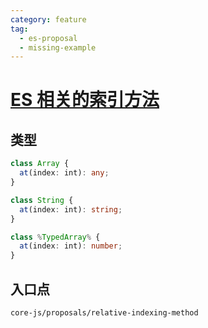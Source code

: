 ```yaml
---
category: feature
tag:
  - es-proposal
  - missing-example
---
```


# [ES 相关的索引方法](https://github.com/tc39/proposal-relative-indexing-method)

## 类型

```ts
class Array {
  at(index: int): any;
}

class String {
  at(index: int): string;
}

class %TypedArray% {
  at(index: int): number;
}
```

## 入口点

```
core-js/proposals/relative-indexing-method
```

